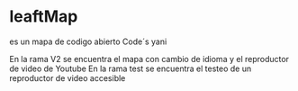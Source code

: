# leaftMap
es un mapa de codigo abierto
Code´s yani

En la rama V2 se encuentra el mapa con cambio de idioma y el reproductor de video de Youtube
En la rama test se encuentra el testeo de un reproductor de video accesible